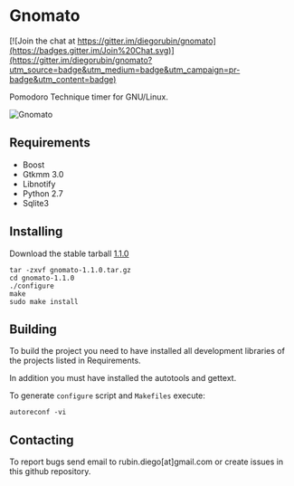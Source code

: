 Gnomato
=======

[![Join the chat at https://gitter.im/diegorubin/gnomato](https://badges.gitter.im/Join%20Chat.svg)](https://gitter.im/diegorubin/gnomato?utm_source=badge&utm_medium=badge&utm_campaign=pr-badge&utm_content=badge)

Pomodoro Technique timer for GNU/Linux.

![Gnomato](http://diegorubin.com/images/gnomato "Gnomato Interface")

## Requirements

* Boost
* Gtkmm 3.0
* Libnotify
* Python 2.7
* Sqlite3

## Installing

Download the stable tarball [1.1.0](https://github.com/diegorubin/gnomato/releases/download/1.1.0/gnomato-1.1.0.tar.gz)

    tar -zxvf gnomato-1.1.0.tar.gz
    cd gnomato-1.1.0
    ./configure
    make
    sudo make install

## Building

To build the project you need to have installed all development libraries 
of the projects listed in Requirements.

In addition you must have installed the autotools and gettext.

To generate `configure` script and `Makefiles` execute:

    autoreconf -vi

## Contacting

To report bugs send email to rubin.diego[at]gmail.com or
create issues in this github repository.

